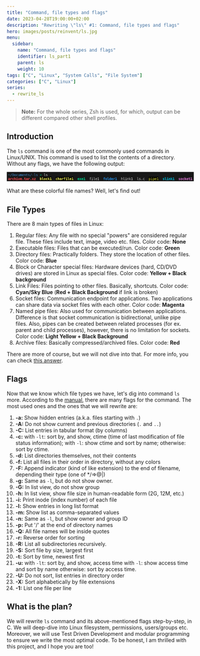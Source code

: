 ```yaml
---
title: "Command, file types and flags"
date: 2023-04-28T19:00:00+02:00
description: "Rewriting \"ls\" #1: Command, file types and flags"
hero: images/posts/reinvent/ls.jpg
menu:
  sidebar:
    name: "Command, file types and flags"
    identifier: ls_part1
    parent: ls
    weight: 10
tags: ["C", "Linux", "System Calls", "File System"]
categories: ["C", "Linux"]
series:
  - rewrite_ls
---
```



> **Note:** For the whole series, Zsh is used, for which, output can be different compared other shell profiles.

## Introduction

The `ls` command is one of the most commonly used commands in Linux/UNIX. This command is used to list the contents of a directory. Without any flags, we have the following output:

![Output of 'ls'](ls_output.png)

What are these colorful file names? Well, let's find out!

## File Types

There are 8 main types of files in Linux:

1. Regular files: Any file with no special "powers" are considered regular file. These files include text, image, video etc. files. Color code: **None**
2. Executable files: Files that can be executed/run. Color code: **Green**
3. Directory files: Practically folders. They store the location of other files. Color code: **Blue**
4. Block or Character special files: Hardware devices (hard, CD/DVD drives) are stored in Linux as special files. Color code: **Yellow + Black background**
5. Link Files: Files pointing to other files. Basically, shortcuts. Color code: **Cyan/Sky Blue** (**Red + Black Background** if link is broken)
6. Socket files: Communication endpoint for applications. Two applications can share data via socket files with each other. Color code: **Magenta**
7. Named pipe files: Also used for communication between applications. Difference is that socket communication is bidirectional, unlike pipe files. Also, pipes can be created between related processes (for ex. parent and child processes), however, there is no limitation for sockets. Color code: **Light Yellow + Black Background**
8. Archive files: Basically compressed/archived files. Color code: **Red**

There are more of course, but we will not dive into that. For more info, you can check [this answer](https://askubuntu.com/a/884513).

## Flags

Now that we know which file types we have, let's dig into command `ls` more. According to the [manual](https://man7.org/linux/man-pages/man1/ls.1.html), there are many flags for the command. The most used ones and the ones that we will rewrite are:

1. **-a:** Show hidden entries (a.k.a. files starting with `.`)
2. **-A:** Do not show current and previous directories (`.` and `..`)
3. **-C:** List entries in tabular format (by columns)
4. **-c:** with `-lt`: sort by, and show, ctime (time of last modification of file status information); with `-l`: show ctime and sort by name; otherwise: sort by ctime.
5. **-d:** List directories themselves, not their contents
6. **-f:** List all files in their order in directory, without any colors
7. **-F:** Append indicator (kind of like extension) to the end of filename, depending their type (one of */=>@|)
8. **-g:** Same as `-l`, but do not show owner.
9. **-G:** In list view, do not show group
10. **-h:** In list view, show file size in human-readable form (2G, 12M, etc.)
11. **-i:** Print inode (index number) of each file
12. **-l:** Show entries in long list format
13. **-m:** Show list as comma-separated values
14. **-n:** Same as `-l`, but show owner and group ID
15. **-p:** Put '/' at the end of directory names
16. **-Q:** All file names will be inside quotes
17. **-r:** Reverse order for sorting
18. **-R:** List all subdirectories recursively.
19. **-S:** Sort file by size, largest first
20. **-t:** Sort by time, newest first
21. **-u:** with `-lt`: sort by, and show, access time with `-l`: show access time and sort by name otherwise: sort by access time.
22. **-U:** Do not sort, list entries in directory order
23. **-X:** Sort alphabetically by file extensions
24. **-1:** List one file per line

## What is the plan?

We will rewrite `ls` command and its above-mentioned flags step-by-step, in C. We will deep-dive into Linux filesystem, permissions, users/groups etc. Moreover, we will use Test Driven Development and modular programming to ensure we write the most optimal code. To be honest, I am thrilled with this project, and I hope you are too!
